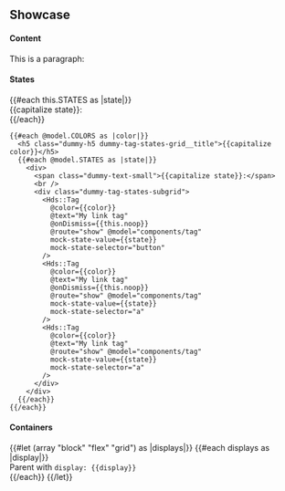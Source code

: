 ## Showcase

<section data-test-percy data-section="showcase">
  
  <h4 class="dummy-h4">Content</h4>
  <div class="dummy-tag-base-sample">
    <Hds::Tag @text="My text tag" @onDismiss={{this.noop}} />
    <Hds::Tag @text="My text tag" />
    <Hds::Tag @text="My link tag" @onDismiss={{this.noop}} @route="show" @model="components/tag" />
    <Hds::Tag @text="My link tag" @route="show" @model="components/tag" />
  </div>
  <div class="dummy-tag-base-sample">
    <p>This is a paragraph: <Hds::Tag @text="My text tag" /></p>
  </div>

  <h4 class="dummy-h4">States</h4>
  <div class="dummy-tag-states-grid">
    {{#each this.STATES as |state|}}
      <div>
        <span class="dummy-text-small">{{capitalize state}}:</span>
        <br />
        <div class="dummy-tag-states-subgrid">
          <Hds::Tag @text="My tag" @onDismiss={{this.noop}} mock-state-value={{state}} mock-state-selector="button" />
        </div>
      </div>
    {{/each}}

    {{#each @model.COLORS as |color|}}
      <h5 class="dummy-h5 dummy-tag-states-grid__title">{{capitalize color}}</h5>
      {{#each @model.STATES as |state|}}
        <div>
          <span class="dummy-text-small">{{capitalize state}}:</span>
          <br />
          <div class="dummy-tag-states-subgrid">
            <Hds::Tag
              @color={{color}}
              @text="My link tag"
              @onDismiss={{this.noop}}
              @route="show" @model="components/tag"
              mock-state-value={{state}}
              mock-state-selector="button"
            />
            <Hds::Tag
              @color={{color}}
              @text="My link tag"
              @onDismiss={{this.noop}}
              @route="show" @model="components/tag"
              mock-state-value={{state}}
              mock-state-selector="a"
            />
            <Hds::Tag
              @color={{color}}
              @text="My link tag"
              @route="show" @model="components/tag"
              mock-state-value={{state}}
              mock-state-selector="a"
            />
          </div>
        </div>
      {{/each}}
    {{/each}}
  </div>

  <h4 class="dummy-h4">Containers</h4>
  <div class="dummy-tag-containers">
    {{#let (array "block" "flex" "grid") as |displays|}}
      {{#each displays as |display|}}
        <div>
          <span class="dummy-text-small">Parent with <code class="dummy-code">display: {{display}}</code></span>
          <br />
          <div class="dummy-tag-containers__{{display}}">
            <Hds::Tag @text="My text tag" @onDismiss={{this.noop}} />
            <Hds::Tag @text="My text tag" @onDismiss={{this.noop}} />
            <Hds::Tag @text="My slightly longer tag" @onDismiss={{this.noop}} />
            <Hds::Tag @text="My text tag" @onDismiss={{this.noop}} />
          </div>
        </div>
      {{/each}}
    {{/let}}
  </div>
</section>